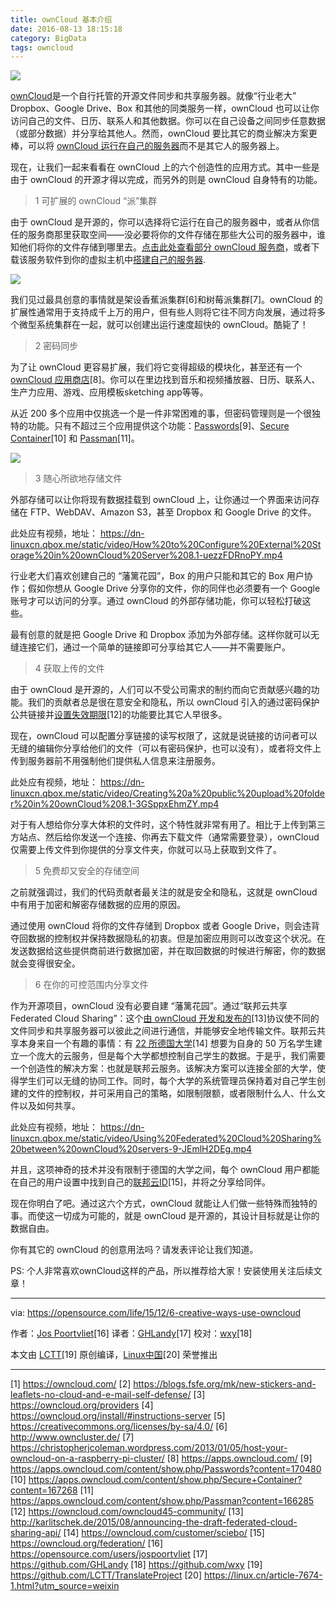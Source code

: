 ```yaml
---
title: ownCloud 基本介绍
date: 2016-08-13 18:15:18
category: BigData
tags: owncloud
---
```


![](https://dn-linuxcn.qbox.me/data/attachment/album/201608/11/210859btzszi7iru7uindr.jpg)

[ownCloud](https://owncloud.com/)是一个自行托管的开源文件同步和共享服务器。就像“行业老大” Dropbox、Google Drive、Box 和其他的同类服务一样，ownCloud 也可以让你访问自己的文件、日历、联系人和其他数据。你可以在自己设备之间同步任意数据（或部分数据）并分享给其他人。然而，ownCloud 要比其它的商业解决方案更棒，可以将 [ownCloud 运行在自己的服务器](https://blogs.fsfe.org/mk/new-stickers-and-leaflets-no-cloud-and-e-mail-self-defense/)而不是其它人的服务器上。

现在，让我们一起来看看在 ownCloud 上的六个创造性的应用方式。其中一些是由于 ownCloud 的开源才得以完成，而另外的则是 ownCloud 自身特有的功能。

> 1 可扩展的 ownCloud “派”集群

由于 ownCloud 是开源的，你可以选择将它运行在自己的服务器中，或者从你信任的服务商那里获取空间——没必要将你的文件存储在那些大公司的服务器中，谁知他们将你的文件存储到哪里去。[点击此处查看部分 ownCloud 服务商](https://owncloud.org/providers)，或者下载该服务软件到你的虚拟主机中[搭建自己的服务器](https://owncloud.org/install/#instructions-server).

![](https://dn-linuxcn.qbox.me/data/attachment/album/201608/11/210933wefg6ifjzvq3jq55.jpg)

我们见过最具创意的事情就是架设香蕉派集群[6]和树莓派集群[7]。ownCloud 的扩展性通常用于支持成千上万的用户，但有些人则将它往不同方向发展，通过将多个微型系统集群在一起，就可以创建出运行速度超快的 ownCloud。酷毙了！

> 2 密码同步

为了让 ownCloud 更容易扩展，我们将它变得超级的模块化，甚至还有一个 [ownCloud 应用商店](https://apps.owncloud.com/)[8]。你可以在里边找到音乐和视频播放器、日历、联系人、生产力应用、游戏、应用模板sketching app等等。

从近 200 多个应用中仅挑选一个是一件非常困难的事，但密码管理则是一个很独特的功能。只有不超过三个应用提供这个功能：[Passwords](https://apps.owncloud.com/content/show.php/Passwords?content=170480)[9]、[Secure Container](https://apps.owncloud.com/content/show.php/Secure+Container?content=167268)[10] 和 [Passman](https://apps.owncloud.com/content/show.php/Passman?content=166285)[11]。

![](https://dn-linuxcn.qbox.me/data/attachment/album/201608/11/210934xbi2t48p46ph5cyi.png)

> 3 随心所欲地存储文件

外部存储可以让你将现有数据挂载到 ownCloud 上，让你通过一个界面来访问存储在 FTP、WebDAV、Amazon S3，甚至 Dropbox 和 Google Drive 的文件。


此处应有视频，地址： https://dn-linuxcn.qbox.me/static/video/How%20to%20Configure%20External%20Storage%20in%20ownCloud%20Server%208.1-uezzFDRnoPY.mp4


行业老大们喜欢创建自己的 “藩篱花园”，Box 的用户只能和其它的 Box 用户协作；假如你想从 Google Drive 分享你的文件，你的同伴也必须要有一个 Google 账号才可以访问的分享。通过 ownCloud 的外部存储功能，你可以轻松打破这些。

最有创意的就是把 Google Drive 和 Dropbox 添加为外部存储。这样你就可以无缝连接它们，通过一个简单的链接即可分享给其它人——并不需要账户。

> 4 获取上传的文件

由于 ownCloud 是开源的，人们可以不受公司需求的制约而向它贡献感兴趣的功能。我们的贡献者总是很在意安全和隐私，所以 ownCloud 引入的通过密码保护公共链接并[设置失效期限](https://owncloud.com/owncloud45-community/)[12]的功能要比其它人早很多。

现在，ownCloud 可以配置分享链接的读写权限了，这就是说链接的访问者可以无缝的编辑你分享给他们的文件（可以有密码保护，也可以没有），或者将文件上传到服务器前不用强制他们提供私人信息来注册服务。


此处应有视频，地址： https://dn-linuxcn.qbox.me/static/video/Creating%20a%20public%20upload%20folder%20in%20ownCloud%208.1-3GSppxEhmZY.mp4


对于有人想给你分享大体积的文件时，这个特性就非常有用了。相比于上传到第三方站点、然后给你发送一个连接、你再去下载文件（通常需要登录），ownCloud 仅需要上传文件到你提供的分享文件夹，你就可以马上获取到文件了。

> 5 免费却又安全的存储空间

之前就强调过，我们的代码贡献者最关注的就是安全和隐私，这就是 ownCloud 中有用于加密和解密存储数据的应用的原因。

通过使用 ownCloud 将你的文件存储到 Dropbox 或者 Google Drive，则会违背夺回数据的控制权并保持数据隐私的初衷。但是加密应用则可以改变这个状况。在发送数据给这些提供商前进行数据加密，并在取回数据的时候进行解密，你的数据就会变得很安全。

> 6 在你的可控范围内分享文件

作为开源项目，ownCloud 没有必要自建 “藩篱花园”。通过“联邦云共享Federated Cloud Sharing”：这个[由 ownCloud 开发和发布的](http://karlitschek.de/2015/08/announcing-the-draft-federated-cloud-sharing-api/)[13]协议使不同的文件同步和共享服务器可以彼此之间进行通信，并能够安全地传输文件。联邦云共享本身来自一个有趣的事情：有 [22 所德国大学](https://owncloud.com/customer/sciebo/)[14] 想要为自身的 50 万名学生建立一个庞大的云服务，但是每个大学都想控制自己学生的数据。于是乎，我们需要一个创造性的解决方案：也就是联邦云服务。该解决方案可以连接全部的大学，使得学生们可以无缝的协同工作。同时，每个大学的系统管理员保持着对自己学生创建的文件的控制权，并可采用自己的策略，如限制限额，或者限制什么人、什么文件以及如何共享。


此处应有视频，地址： https://dn-linuxcn.qbox.me/static/video/Using%20Federated%20Cloud%20Sharing%20between%20ownCloud%20servers-9-JEmlH2DEg.mp4


并且，这项神奇的技术并没有限制于德国的大学之间，每个 ownCloud 用户都能在自己的用户设置中找到自己的[联邦云ID](https://owncloud.org/federation/)[15]，并将之分享给同伴。

现在你明白了吧。通过这六个方式，ownCloud 就能让人们做一些特殊而独特的事。而使这一切成为可能的，就是 ownCloud 是开源的，其设计目标就是让你的数据自由。

你有其它的 ownCloud 的创意用法吗？请发表评论让我们知道。

PS: 个人非常喜欢ownCloud这样的产品，所以推荐给大家！安装使用关注后续文章！

---
via: https://opensource.com/life/15/12/6-creative-ways-use-owncloud

作者：[Jos Poortvliet](https://opensource.com/users/jospoortvliet)[16] 译者：[GHLandy](https://github.com/GHLandy)[17] 校对：[wxy](https://github.com/wxy)[18]

本文由 [LCTT](https://github.com/LCTT/TranslateProject)[19] 原创编译，[Linux中国](https://linux.cn/article-7674-1.html?utm_source=weixin)[20] 荣誉推出

---

[1] https://owncloud.com/
[2] https://blogs.fsfe.org/mk/new-stickers-and-leaflets-no-cloud-and-e-mail-self-defense/
[3] https://owncloud.org/providers
[4] https://owncloud.org/install/#instructions-server
[5] https://creativecommons.org/licenses/by-sa/4.0/
[6] http://www.owncluster.de/
[7] https://christopherjcoleman.wordpress.com/2013/01/05/host-your-owncloud-on-a-raspberry-pi-cluster/
[8] https://apps.owncloud.com/
[9] https://apps.owncloud.com/content/show.php/Passwords?content=170480
[10] https://apps.owncloud.com/content/show.php/Secure+Container?content=167268
[11] https://apps.owncloud.com/content/show.php/Passman?content=166285
[12] https://owncloud.com/owncloud45-community/
[13] http://karlitschek.de/2015/08/announcing-the-draft-federated-cloud-sharing-api/
[14] https://owncloud.com/customer/sciebo/
[15] https://owncloud.org/federation/
[16] https://opensource.com/users/jospoortvliet
[17] https://github.com/GHLandy
[18] https://github.com/wxy
[19] https://github.com/LCTT/TranslateProject
[20] https://linux.cn/article-7674-1.html?utm_source=weixin

